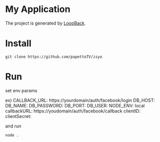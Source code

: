 # My Application

The project is generated by [LoopBack](http://loopback.io).

# Install
```
git clone https://github.com/papettoTV/isyo
```

# Run
set env params

ex)
CALLBACK_URL: https://yourdomain/auth/facebook/login
DB_HOST:      <db host>
DB_NAME:      <db name>
DB_PASSWORD:  <db password>
DB_PORT:      <db port>
DB_USER:      <db user>
NODE_ENV:     local
callbackURL:  https://youdomain/auth/facebook/callback
clientID:     <facebook clientID>
clientSecret: <facebook clientSecret>

and run
```
node .
```
